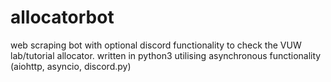 # allocatorbot 
web scraping bot with optional discord functionality to check the VUW lab/tutorial allocator.
written in python3 utilising asynchronous functionality (aiohttp, asyncio, discord.py)
